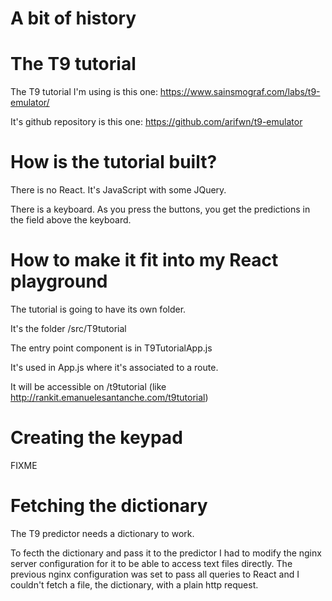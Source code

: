 # A bit of history

# The T9 tutorial

The T9 tutorial I'm using is this one: https://www.sainsmograf.com/labs/t9-emulator/

It's github repository is this one: https://github.com/arifwn/t9-emulator

# How is the tutorial built?

There is no React. It's JavaScript with some JQuery.

There is a keyboard. As you press the buttons, you get the predictions in the field above the keyboard.

# How to make it fit into my React playground

The tutorial is going to have its own folder.

It's the folder /src/T9tutorial

The entry point component is in T9TutorialApp.js

It's used in App.js where it's associated to a route.

It will be accessible on /t9tutorial (like http://rankit.emanuelesantanche.com/t9tutorial)

# Creating the keypad

FIXME

# Fetching the dictionary

The T9 predictor needs a dictionary to work.

To fecth the dictionary and pass it to the predictor I had to modify the nginx server configuration for it
to be able to access text files directly. The previous nginx configuration was set to pass all queries to
React and I couldn't fetch a file, the dictionary, with a plain http request.


